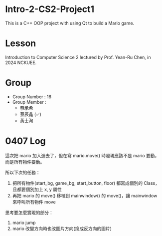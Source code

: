 ﻿# Intro-2-CS2-Project1
This is a C++ OOP project with using Qt to build a Mario game.

# Lesson
Introduction to Computer Science 2 lectured by Prof. Yean-Ru Chen, in 2024 NCKUEE.

# Group 
- Group Number : 16
- Group Member :
  - 蔡承希
  - 蔡辰鑫 (✅)
  - 黃士洵

# 0407 Log

這次把 mario 加入進去了，但在寫 mario.move() 時發現應該不是 mario 要動，而是所有物件要動。

所以下次的任務：
1. 把所有物件(start_bg, game_bg, start_button, floor) 都寫成個別的 Class，且都要個別加上 x, y 屬性
2. 再把 mario 的 move() 移植到 mainwindow() 的 move()，讓 mainwindow 來呼叫所有物件 move

思考要怎麼實現的部分：
1. mario jump
2. mario 改變方向時也改圖片方向(換成反方向的圖片)
 

